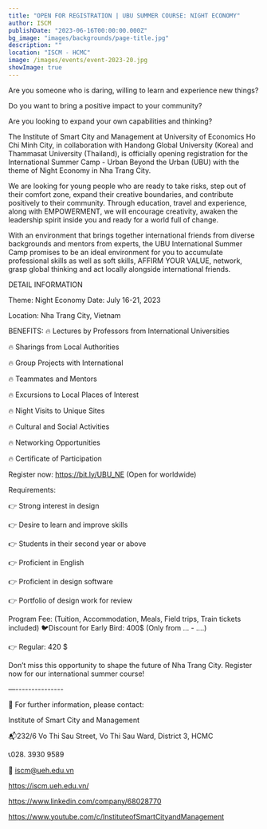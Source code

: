 ```yaml
---
title: "OPEN FOR REGISTRATION | UBU SUMMER COURSE: NIGHT ECONOMY"
author: ISCM
publishDate: "2023-06-16T00:00:00.000Z"
bg_image: "images/backgrounds/page-title.jpg"
description: "" 
location: "ISCM - HCMC"
image: /images/events/event-2023-20.jpg
showImage: true
---
```

Are you someone who is daring, willing to learn and experience new things?

Do you want to bring a positive impact to your community?

Are you looking to expand your own capabilities and thinking?

The Institute of Smart City and Management at University of Economics Ho Chi Minh City, in collaboration with Handong Global University (Korea) and Thammasat University (Thailand), is officially opening registration for the International Summer Camp - Urban Beyond the Urban (UBU) with the theme of Night Economy in Nha Trang City.

We are looking for young people who are ready to take risks, step out of their comfort zone, expand their creative boundaries, and contribute positively to their community. Through education, travel and experience, along with EMPOWERMENT, we will encourage creativity, awaken the leadership spirit inside you and ready for a world full of change.

With an environment that brings together international friends from diverse backgrounds and mentors from experts, the UBU International Summer Camp promises to be an ideal environment for you to accumulate professional skills as well as soft skills, AFFIRM YOUR VALUE, network, grasp global thinking and act locally alongside international friends.

DETAIL INFORMATION

Theme: Night Economy
Date: July 16-21, 2023

Location: Nha Trang City, Vietnam

BENEFITS:
🔥 Lectures by Professors from International Universities

🔥 Sharings from Local Authorities

🔥 Group Projects with International

🔥 Teammates and Mentors

🔥 Excursions to Local Places of Interest

🔥 Night Visits to Unique Sites

🔥 Cultural and Social Activities

🔥 Networking Opportunities

🔥 Certificate of Participation

Register now: https://bit.ly/UBU_NE (Open for worldwide)

Requirements:

👉 Strong interest in design

👉 Desire to learn and improve skills

👉 Students in their second year or above

👉 Proficient in English

👉 Proficient in design software

👉 Portfolio of design work for review

Program Fee: (Tuition, Accommodation, Meals, Field trips, Train tickets included)
🐦Discount for Early Bird: 400$ (Only from … - ….)

👉 Regular: 420 $

Don’t miss this opportunity to shape the future of Nha Trang City. Register now for our international summer course!

—---------------

🔰 For further information, please contact:

Institute of Smart City and Management

📬232/6 Vo Thi Sau Street, Vo Thi Sau Ward, District 3, HCMC

📞028. 3930 9589

📩 iscm@ueh.edu.vn

https://iscm.ueh.edu.vn/

https://www.linkedin.com/company/68028770

https://www.youtube.com/c/InstituteofSmartCityandManagement